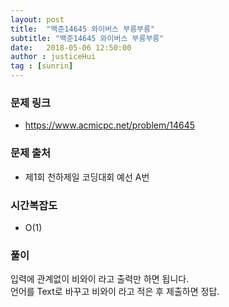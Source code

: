 ```yaml
---
layout: post
title:  "백준14645 와이버스 부릉부릉"
subtitle: "백준14645 와이버스 부릉부릉"
date:   2018-05-06 12:50:00
author : justiceHui
tag : [sunrin]
---
```


### 문제 링크
* https://www.acmicpc.net/problem/14645

### 문제 출처
* 제1회 천하제일 코딩대회 예선 A번

### 시간복잡도
* O(1)

### 풀이
입력에 관계없이 비와이 라고 출력만 하면 됩니다.<br>
언어를 Text로 바꾸고 비와이 라고 적은 후 제출하면 정답.
